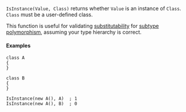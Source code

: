 `IsInstance(Value, Class)` returns whether `Value` is an instance of `Class`.  `Class` must be a user-defined class.

This function is useful for validating [substitutability](https://en.wikipedia.org/wiki/Liskov_substitution_principle) for [subtype polymorphism](https://en.wikipedia.org/wiki/Subtyping), assuming your type hierarchy is correct.

#### Examples
```AutoHotkey
class A
{
}

class B
{
}

IsInstance(new A(), A)  ; 1
IsInstance(new A(), B)  ; 0
```
